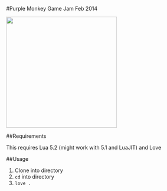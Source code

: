 #Purple Monkey Game Jam Feb 2014

<img src="http://purplemonkeygamejam.com/images/monkey.svg" width="300" height="300">

##Requirements

This requires Lua 5.2 (might work with 5.1 and LuaJIT) and Love

##Usage

1. Clone into directory
2. `cd` into directory
3. `love .`